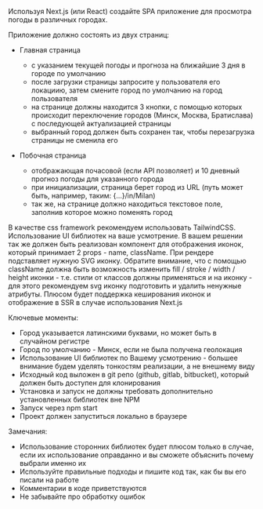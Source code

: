 Используя Next.js (или React) создайте SPA приложение для просмотра погоды в различных городах.

Приложение должно состоять из двух страниц:
- Главная страница
    - с указанием текущей погоды и прогноза на ближайшие 3 дня в городе по умолчанию
    - после загрузки страницы запросите у пользователя его локациию, затем смените город по умолчанию на город пользователя
    - на странице должны находится 3 кнопки, с помощью которых происходит переключение городов (Минск, Москва, Братислава) с последующей актуализацией страницы
    - выбранный город должен быть сохранен так, чтобы перезагрузка страницы не сменила его

- Побочная страница
    - отображающая почасовой (если API позволяет) и 10 дневный прогноз погоды для указанного города
    - при инициализации, страница берет город из URL (путь может быть, например, таким: {...}/in/Milan)
    - так же, на странице должно находиться текстовое поле, заполнив которое можно поменять город


В качестве css framework рекомендуем использовать TailwindCSS. Использование UI библиотек на ваше усмотрение.
В вашем решении так же должен быть реализован компонент для отображения иконок, который принимает 2 props - name, className. При рендере подставляет нужную SVG иконку. Обратите внимание, что с помощью className должна быть возможность изменить fill / stroke / width / height иконки - т.е. стили от классов должны применяться и на иконку - для этого рекомендуем svg иконку подготовить и удалить ненужные атрибуты. Плюсом будет поддержка кеширования иконок и отображение в SSR в случае использования Next.js

Ключевые моменты:

- Город указывается латинскими буквами, но может быть в случайном регистре
- Город по умолчанию - Минск, если не была получена геолокация
- Использование UI библиотек по Вашему усмотрению - большее внимание будем уделять тонкостям реализации, а не внешнему виду
- Исходный код выложен в git репо (github, gitlab, bitbucket), который должен быть доступен для клонирования
- Установка и запуск не должны требовать дополнительно установленных библиотек вне NPM
- Запуск через npm start
- Проект должен запуститься локально в браузере

Замечания:
- Использование сторонних библиотек будет плюсом только в случае, если их использование оправданно и вы сможете объяснить почему выбрали именно их
- Используйте правильные подходы и пишите код так, как бы вы его писали на работе
- Комментарии в коде приветствуются
- Не забывайте про обработку ошибок
